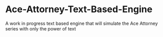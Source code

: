 # Ace-Attorney-Text-Based-Engine
A work in progress text based engine that will simulate the Ace Attorney series with only the power of text
